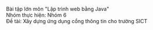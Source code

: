 Bài tập lớn môn "Lập trình web bằng Java"  
Nhóm thực hiện: Nhóm 6  
Đề tài: Xây dựng ứng dụng cổng thông tin cho trường SICT
